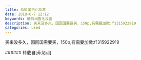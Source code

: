 ```yaml
---
title: 低价出售化妆盒
date: 2018-6-7 12:12
keywords: 低价出售化妆盒
description: 买来没多久，因回国需要买，150p,有需要加微:f1315922919
categories: used
---
```

<td class="t_f" id="postmessage_1398523">

买来没多久，因回国需要买，150p,有需要加微:f1315922919<br/>
<img alt="" border="0" class="zoom" data-cf-modified-24873da42f6b0f8af8b7a166-="" file="http://www.flw.ph/data/appbyme/upload/image/201806/07/NKo8DQ37wfxB.jpg" id="aimg_swYKa" lazyloadthumb="1" onclick="" onmouseover="" src="http://www.flw.ph/data/appbyme/upload/image/201806/07/NKo8DQ37wfxB.jpg"/><br/>
</td>
###### 转载自[菲龙网]